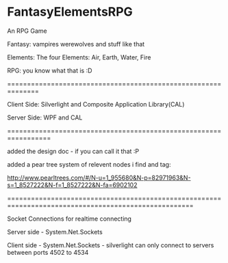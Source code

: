 FantasyElementsRPG
==================

An RPG Game

Fantasy: vampires werewolves and stuff like that

Elements: The four Elements: Air, Earth, Water, Fire

RPG: you know what that is :D

==============================================================

Client Side: Silverlight and Composite Application Library(CAL)

Server Side: WPF and CAL

=================================================================

added the design  doc - if you can call it that :P

added a pear tree system of relevent nodes i find and tag:

http://www.pearltrees.com/#/N-u=1_955680&N-p=82971963&N-s=1_8527222&N-f=1_8527222&N-fa=6902102

=====================================================================================================

Socket Connections for realtime connecting

Server side - System.Net.Sockets

Client side - System.Net.Sockets - silverlight can only connect to servers between ports 4502 to 4534

